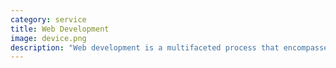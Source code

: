 ```yaml
---
category: service
title: Web Development
image: device.png
description: "Web development is a multifaceted process that encompasses the creation, design, and maintenance of websites. It involves various aspects, including web design, web programming, and database management. Web development ensures that a website functions smoothly, providing a seamless user experience."
---
```

